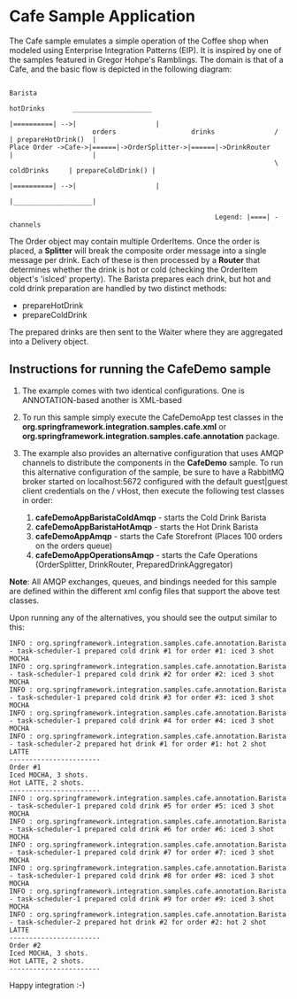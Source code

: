 Cafe Sample Application
=======================

The Cafe sample emulates a simple operation of the Coffee shop when modeled using Enterprise Integration Patterns (EIP). It is inspired by one of the samples featured in Gregor Hohpe's Ramblings. The domain is that of a Cafe, and the basic flow is depicted in the following diagram:


	                                                                                          Barista
					                                                     hotDrinks       ____________________        
	                                                                    |==========| -->|                    |
	                     orders                   drinks               /                | prepareHotDrink()  |
	Place Order ->Cafe->|======|->OrderSplitter->|======|->DrinkRouter                  |                    |
	                                                                   \ coldDrinks     | prepareColdDrink() |
	                                                                    |==========| -->|                    |
	                                                                                    |____________________|
										
														Legend: |====| - channels  
													
                                                                       
The Order object may contain multiple OrderItems. Once the order is placed, a **Splitter** will break the composite order message into a single message per drink. Each of these is then processed by a **Router** that determines whether the drink is hot or cold (checking the OrderItem object's 'isIced' property). The Barista prepares each drink, but hot and cold drink preparation are handled by two distinct methods: 

* prepareHotDrink
* prepareColdDrink

The prepared drinks are then sent to the Waiter where they are aggregated into a Delivery object.

## Instructions for running the CafeDemo sample

1. The example comes with two identical configurations. One is ANNOTATION-based another is XML-based

2. To run this sample simply execute the CafeDemoApp test classes in the **org.springframework.integration.samples.cafe.xml** or  **org.springframework.integration.samples.cafe.annotation** package.

3. The example also provides an alternative configuration that uses AMQP channels to distribute the components in the **CafeDemo** sample. To run this alternative configuration of the sample, be sure to have a RabbitMQ broker started on localhost:5672 configured with the default guest|guest client credentials on the / vHost, then execute the following test classes in order:
   
   1. **cafeDemoAppBaristaColdAmqp** - starts the Cold Drink Barista
   2. **cafeDemoAppBaristaHotAmqp**  - starts the Hot Drink Barista
   3. **cafeDemoAppAmqp**            - starts the Cafe Storefront (Places 100 orders on the orders queue)
   4. **cafeDemoAppOperationsAmqp**  - starts the Cafe Operations (OrderSplitter, DrinkRouter, PreparedDrinkAggregator)
   
**Note**: All AMQP exchanges, queues, and bindings needed for this sample are defined within the different xml config files that support the above test classes.
   
Upon running any of the alternatives, you should see the output similar to this:

	INFO : org.springframework.integration.samples.cafe.annotation.Barista - task-scheduler-1 prepared cold drink #1 for order #1: iced 3 shot MOCHA
	INFO : org.springframework.integration.samples.cafe.annotation.Barista - task-scheduler-1 prepared cold drink #2 for order #2: iced 3 shot MOCHA
	INFO : org.springframework.integration.samples.cafe.annotation.Barista - task-scheduler-1 prepared cold drink #3 for order #3: iced 3 shot MOCHA
	INFO : org.springframework.integration.samples.cafe.annotation.Barista - task-scheduler-1 prepared cold drink #4 for order #4: iced 3 shot MOCHA
	INFO : org.springframework.integration.samples.cafe.annotation.Barista - task-scheduler-2 prepared hot drink #1 for order #1: hot 2 shot LATTE
	-----------------------
	Order #1
	Iced MOCHA, 3 shots.
	Hot LATTE, 2 shots.
	-----------------------
	INFO : org.springframework.integration.samples.cafe.annotation.Barista - task-scheduler-1 prepared cold drink #5 for order #5: iced 3 shot MOCHA
	INFO : org.springframework.integration.samples.cafe.annotation.Barista - task-scheduler-1 prepared cold drink #6 for order #6: iced 3 shot MOCHA
	INFO : org.springframework.integration.samples.cafe.annotation.Barista - task-scheduler-1 prepared cold drink #7 for order #7: iced 3 shot MOCHA
	INFO : org.springframework.integration.samples.cafe.annotation.Barista - task-scheduler-1 prepared cold drink #8 for order #8: iced 3 shot MOCHA
	INFO : org.springframework.integration.samples.cafe.annotation.Barista - task-scheduler-1 prepared cold drink #9 for order #9: iced 3 shot MOCHA
	INFO : org.springframework.integration.samples.cafe.annotation.Barista - task-scheduler-2 prepared hot drink #2 for order #2: hot 2 shot LATTE
	-----------------------
	Order #2
	Iced MOCHA, 3 shots.
	Hot LATTE, 2 shots.
	-----------------------
   			
Happy integration :-)